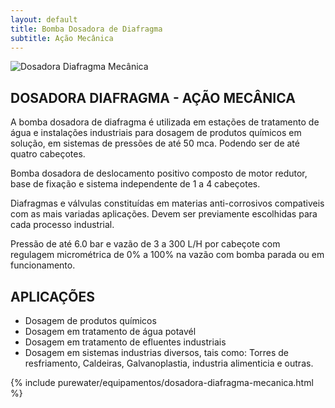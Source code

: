 ```yaml
---
layout: default
title: Bomba Dosadora de Diafragma 
subtitle: Ação Mecânica
---
```




<img class="img-responsive pull-right" style="max-width: 50%;" src="../../website/images/Dosadora diafragma mecanica Mono-cabeça.jpg" alt="Dosadora Diafragma Mecânica">

## DOSADORA DIAFRAGMA - AÇÃO MECÂNICA

A bomba dosadora de diafragma é utilizada em estações de tratamento de água e instalações industriais para dosagem de produtos químicos em solução, em sistemas de pressões de até 50 mca. Podendo ser de até quatro cabeçotes.

Bomba dosadora de deslocamento positivo composto de motor redutor, base de fixação e sistema independente de 1 a 4 cabeçotes.

Diafragmas e válvulas constituídas em materias anti-corrosivos compativeis com as mais variadas aplicações. Devem ser previamente escolhidas para cada processo industrial.

Pressão de até 6.0 bar e vazão de 3 a 300 L/H por cabeçote com regulagem micrométrica de 0% a 100% na vazão com bomba parada ou em funcionamento.

## APLICAÇÕES

- Dosagem de produtos químicos
- Dosagem em tratamento de água potavél
- Dosagem em tratamento de efluentes industriais
- Dosagem em sistemas industrias diversos, tais como: Torres de resfriamento, Caldeiras, Galvanoplastia, industria alimenticia e outras.

{% include purewater/equipamentos/dosadora-diafragma-mecanica.html %}

